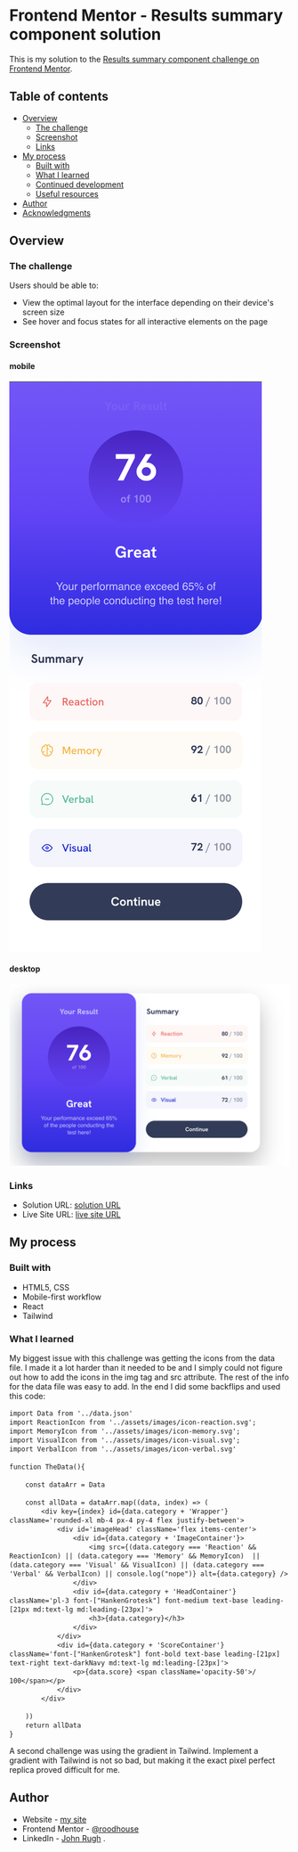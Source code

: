 # Frontend Mentor - Results summary component solution

This is my solution to the [Results summary component challenge on Frontend Mentor](https://www.frontendmentor.io/challenges/results-summary-component-CE_K6s0maV). 

## Table of contents

- [Overview](#overview)
  - [The challenge](#the-challenge)
  - [Screenshot](#screenshot)
  - [Links](#links)
- [My process](#my-process)
  - [Built with](#built-with)
  - [What I learned](#what-i-learned)
  - [Continued development](#continued-development)
  - [Useful resources](#useful-resources)
- [Author](#author)
- [Acknowledgments](#acknowledgments)


## Overview

### The challenge

Users should be able to:

- View the optimal layout for the interface depending on their device's screen size
- See hover and focus states for all interactive elements on the page

### Screenshot
#### mobile
![](/src/assets/images/mb.png)

#### desktop
![](/src/assets/images/dt.png)

### Links

- Solution URL: [solution URL](https://github.com/roodhouse/frontend-mentor-results-summary-component)
- Live Site URL: [live site URL](https://results.rugh.us)

## My process

### Built with

- HTML5, CSS
- Mobile-first workflow
- React
- Tailwind

### What I learned

My biggest issue with this challenge was getting the icons from the data file. I made it a lot harder than it needed to be and I simply could not figure out how to add the icons in the img tag and src attribute. The rest of the info for the data file was easy to add. In the end I did some backflips and used this code:

```
import Data from '../data.json'
import ReactionIcon from '../assets/images/icon-reaction.svg';
import MemoryIcon from '../assets/images/icon-memory.svg';
import VisualIcon from '../assets/images/icon-visual.svg';
import VerbalIcon from '../assets/images/icon-verbal.svg'

function TheData(){
    
    const dataArr = Data
    
    const allData = dataArr.map((data, index) => (
        <div key={index} id={data.category + 'Wrapper'} className='rounded-xl mb-4 px-4 py-4 flex justify-between'>
            <div id='imageHead' className='flex items-center'>
                <div id={data.category + 'ImageContainer'}>
                    <img src={(data.category === 'Reaction' && ReactionIcon) || (data.category === 'Memory' && MemoryIcon)  || (data.category === 'Visual' && VisualIcon) || (data.category === 'Verbal' && VerbalIcon) || console.log("nope")} alt={data.category} />
                </div>
                <div id={data.category + 'HeadContainer'} className='pl-3 font-["HankenGrotesk"] font-medium text-base leading-[21px md:text-lg md:leading-[23px]'>
                    <h3>{data.category}</h3>
                </div>
            </div>
            <div id={data.category + 'ScoreContainer'} className='font-["HankenGrotesk"] font-bold text-base leading-[21px] text-right text-darkNavy md:text-lg md:leading-[23px]'>
                <p>{data.score} <span className='opacity-50'>/ 100</span></p>
            </div>
        </div>

    ))
    return allData
} 
```

A second challenge was using the gradient in Tailwind. Implement a gradient with Tailwind is not so bad, but making it the exact pixel perfect replica proved difficult for me.

## Author

- Website - [my site](https://rugh.us)
- Frontend Mentor - [@roodhouse](https://www.frontendmentor.io/profile/roodhouse)
- LinkedIn - [John Rugh](https://www.linkedin.com/in/john-m-rugh/)
.
